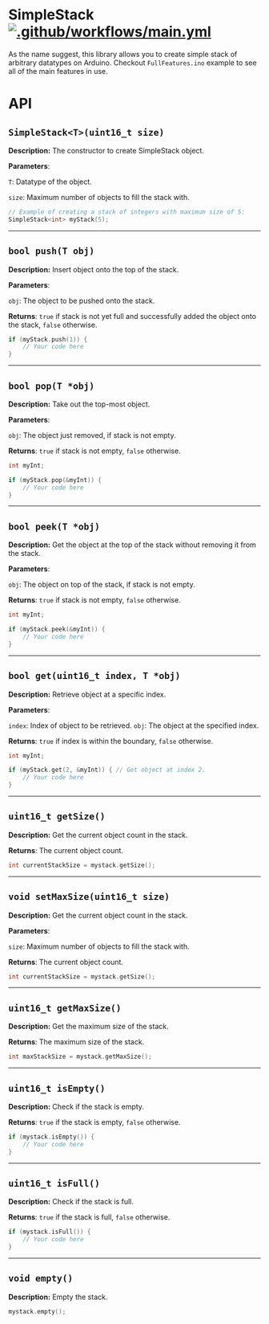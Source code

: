 # SimpleStack [![.github/workflows/main.yml](https://github.com/shah253kt/SimpleStack/actions/workflows/main.yml/badge.svg)](https://github.com/shah253kt/SimpleStack/actions/workflows/main.yml)
As the name suggest, this library allows you to create simple stack of arbitrary datatypes on Arduino.
Checkout `FullFeatures.ino` example to see all of the main features in use.

# API
## `SimpleStack<T>(uint16_t size)`
**Description:** The constructor to create SimpleStack object.

**Parameters**:

`T`: Datatype of the object.

`size`: Maximum number of objects to fill the stack with.
```cpp
// Example of creating a stack of integers with maximum size of 5:
SimpleStack<int> myStack(5);
```
---
## `bool push(T obj)`
**Description:** Insert object onto the top of the stack.

**Parameters**:

`obj`: The object to be pushed onto the stack.

**Returns**: `true` if stack is not yet full and successfully added the object onto the stack, `false` otherwise.
```cpp
if (myStack.push(1)) {
    // Your code here
}
```
---
## `bool pop(T *obj)`
**Description:** Take out the top-most object.

**Parameters**:

`obj`: The object just removed, if stack is not empty.

**Returns**: `true` if stack is not empty, `false` otherwise.
```cpp
int myInt;

if (myStack.pop(&myInt)) {
    // Your code here
}
```
---
## `bool peek(T *obj)`
**Description:** Get the object at the top of the stack without removing it from the stack.

**Parameters**:

`obj`: The object on top of the stack, if stack is not empty.

**Returns**: `true` if stack is not empty, `false` otherwise.
```cpp
int myInt;

if (myStack.peek(&myInt)) {
    // Your code here
}
```
---
## `bool get(uint16_t index, T *obj)`
**Description:** Retrieve object at a specific index.

**Parameters**:

`index`: Index of object to be retrieved.
`obj`: The object at the specified index.

**Returns**: `true` if index is within the boundary, `false` otherwise.
```cpp
int myInt;

if (myStack.get(2, &myInt)) { // Get object at index 2.
    // Your code here
}
```
---
## `uint16_t getSize()`
**Description:** Get the current object count in the stack.

**Returns**: The current object count.
```cpp
int currentStackSize = mystack.getSize();
```
---
## `void setMaxSize(uint16_t size)`
**Description:** Get the current object count in the stack.

**Parameters**:

`size`: Maximum number of objects to fill the stack with.

**Returns**: The current object count.
```cpp
int currentStackSize = mystack.getSize();
```
---
## `uint16_t getMaxSize()`
**Description:** Get the maximum size of the stack.

**Returns**: The maximum size of the stack.
```cpp
int maxStackSize = mystack.getMaxSize();
```
---
## `uint16_t isEmpty()`
**Description:** Check if the stack is empty.

**Returns**: `true` if the stack is empty, `false` otherwise.
```cpp
if (mystack.isEmpty()) {
    // Your code here
}
```
---
## `uint16_t isFull()`
**Description:** Check if the stack is full.

**Returns**: `true` if the stack is full, `false` otherwise.
```cpp
if (mystack.isFull()) {
    // Your code here
}
```
---
## `void empty()`
**Description:** Empty the stack.
```cpp
mystack.empty();
```